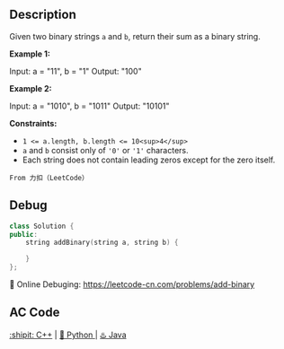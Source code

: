 ## Description

Given two binary strings `a` and `b`, return their sum as a binary string.

<strong>Example 1:</strong>

Input: a = "11", b = "1"
Output: "100"

<strong>Example 2:</strong>

Input: a = "1010", b = "1011"
Output: "10101"
 

<strong>Constraints:</strong>

- `1 <= a.length, b.length <= 10<sup>4</sup>`
- `a` and `b` consist only of `'0'` or `'1'` characters.
- Each string does not contain leading zeros except for the zero itself.

```From 力扣（LeetCode）```


## Debug
```cpp
class Solution {
public:
    string addBinary(string a, string b) {

    }
};
```

🐛 Online Debuging: https://leetcode-cn.com/problems/add-binary

## AC Code
<div>
  <a href="https://github.com/Charmve/LeetCode4FLAG/tree/main/67.%20Add%20Binary/67_add-binary.cpp">:shipit: C++</a> | 
  <a href="https://github.com/Charmve/LeetCode4FLAG/tree/main/67.%20Add%20Binary/67_add-binary.py">🐍 Python </a> | 
  <a href="https://github.com/Charmve/LeetCode4FLAG/tree/main/67.%20Add%20Binary/67_add-binary.java">♨️ Java </a>
</div>


